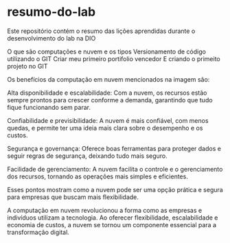 # resumo-do-lab
Este repositório contém o resumo das lições aprendidas durante o desenvolvimento do lab na DIO

O que são computações e nuvem e os tipos
Versionamento de código utilizando o GIT
Criar meu primeiro portifolio vencedor
E criando o primeito projeto no GIT

Os benefícios da computação em nuvem mencionados na imagem são:

Alta disponibilidade e escalabilidade: Com a nuvem, os recursos estão sempre prontos para crescer conforme a demanda, garantindo que tudo fique funcionando sem parar.

Confiabilidade e previsibilidade: A nuvem é mais confiável, com menos quedas, e permite ter uma ideia mais clara sobre o desempenho e os custos.

Segurança e governança: Oferece boas ferramentas para proteger dados e seguir regras de segurança, deixando tudo mais seguro.

Facilidade de gerenciamento: A nuvem facilita o controle e o gerenciamento dos recursos, tornando as operações mais simples e eficientes.

Esses pontos mostram como a nuvem pode ser uma opção prática e segura para empresas que buscam mais flexibilidade.

A computação em nuvem revolucionou a forma como as empresas e indivíduos utilizam a tecnologia. Ao oferecer flexibilidade, escalabilidade e economia de custos, a nuvem se tornou um componente essencial para a transformação digital.
